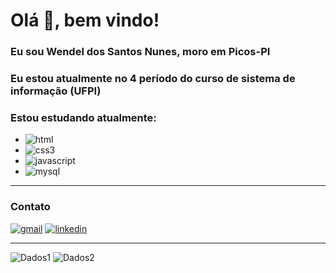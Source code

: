 # Olá 👋, bem vindo!

### Eu sou Wendel dos Santos Nunes, moro em Picos-PI
### Eu estou atualmente no 4 período do curso de sistema de informação (UFPI)
### Estou estudando atualmente:

- ![html](https://img.shields.io/badge/HTML-239120?style=for-the-badge&logo=html5&logoColor=white)
- ![css3](https://img.shields.io/badge/CSS3-1572B6?style=for-the-badge&logo=css3&logoColor=white)
- ![javascript](https://img.shields.io/badge/JavaScript-F7DF1E?style=for-the-badge&logo=javascript&logoColor=black)
- ![mysql](https://img.shields.io/badge/MySQL-00000F?style=for-the-badge&logo=mysql&logoColor=white)

---

### Contato
<!--
[![instagram](https://img.shields.io/badge/LinkedIn-0077B5?style=for-the-badge&logo=linkedin&logoColor=white)](https://www.instagram.com/wendelnunes1/)
-->
[![gmail](https://img.shields.io/badge/Gmail-D14836?style=for-the-badge&logo=gmail&logoColor=white)](https://mail.google.com/mail/u/0/?fs=1&tf=cm&source=mailto&to=wendelnunes9999@gmail.com)
[![linkedin](https://img.shields.io/badge/LinkedIn-0077B5?style=for-the-badge&logo=linkedin&logoColor=white)](https://www.linkedin.com/in/wendel-nunes/)


---
![Dados1](https://github-readme-stats.vercel.app/api/top-langs/?username=WendelSantosNunes&langs_count=8)
![Dados2](https://github-readme-stats.vercel.app/api?username=WendelSantosNunes&show_icons=true)
